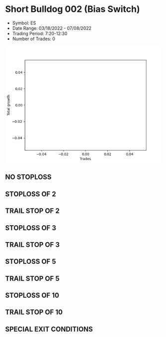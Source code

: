 # Short Bulldog 002 (Bias Switch)
- Symbol: ES
- Date Range: 03/18/2022 - 07/08/2022
- Trading Period: 7:20-12:30
- Number of Trades: 0

![Plot](ShortBulldog002ES(BiasSwitch).png)
## NO STOPLOSS









## STOPLOSS OF 2









## TRAIL STOP OF 2









## STOPLOSS OF 3









## TRAIL STOP OF 3









## STOPLOSS OF 5









## TRAIL STOP OF 5









## STOPLOSS OF 10









## TRAIL STOP OF 10









## SPECIAL EXIT CONDITIONS 



